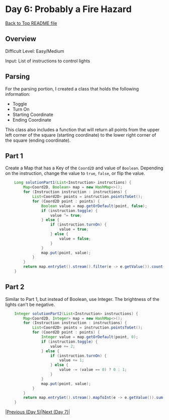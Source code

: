 # Day 6: Probably a Fire Hazard

[Back to Top README file](../../../../README.md)
## Overview
Difficult Level: Easy/Medium

Input: List of instructions to control lights

## Parsing
For the parsing portion, I created a class that holds the following information:
* Toggle
* Turn On
* Starting Coordinate
* Ending Coordinate

This class also includes a function that will return all points from the upper left
corner of the square (starting coordinate) to the lower right corner of the 
square (ending coordinate).

## Part 1
Create a Map that has a Key of the `Coord2D` and value of `Boolean`. Depending on
the instruction, change the value to `true`, `false`, or flip the value.

```java
    Long solutionPart1(List<Instruction> instructions) {
        Map<Coord2D, Boolean> map = new HashMap<>();
        for (Instruction instruction : instructions) {
            List<Coord2D> points = instruction.pointsToGet();
            for (Coord2D point : points) {
                Boolean value = map.getOrDefault(point, false);
                if (instruction.toggle) {
                    value ^= true;
                } else {
                    if (instruction.turnOn) {
                        value = true;
                    } else {
                        value = false;
                    }
                }
                map.put(point, value);
            }
        }
        return map.entrySet().stream().filter(e -> e.getValue()).count();
    }
```

## Part 2
Similar to Part 1, but instead of Boolean, use Integer. The brightness of the lights
can't be negative.

```java
    Integer solutionPart2(List<Instruction> instructions) {
        Map<Coord2D, Integer> map = new HashMap<>();
        for (Instruction instruction : instructions) {
            List<Coord2D> points = instruction.pointsToGet();
            for (Coord2D point : points) {
                Integer value = map.getOrDefault(point, 0);
                if (instruction.toggle) {
                    value += 2;
                } else {
                    if (instruction.turnOn) {
                        value += 1;
                    } else {
                        value -= (value == 0) ? 0 : 1;
                    }
                }
                map.put(point, value);
            }
        }
        return map.entrySet().stream().mapToInt(e -> e.getValue()).sum();
    }
```

|[Previous (Day 5)](../day05/README.md)|[Next (Day 7)](../day07/README.md)|